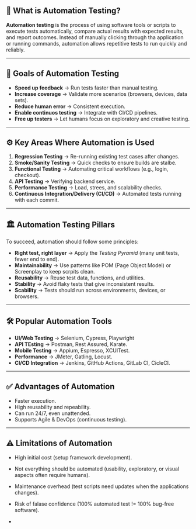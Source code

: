 ## 🤖 What is Automation Testing?
**Automation testing** is the process of using software tools or scripts to execute tests automatically, compare actual results with expected results, and report outcomes.
Instead of manually clicking through tha application or running commands, automation allows repetitive tests to run quickly and reliably.

---

## 🎯 Goals of Automation Testing
- **Speed up feedback** -> Run tests faster than manual testing.
- **Increase coverage** -> Validate more scenarios (browsers, devices, data sets).
- **Reduce human error** -> Consistent execution.
- **Enable continuos testing** -> Integrate with CI/CD pipelines.
- **Free up testers** -> Let humans focus on exploratory and creative testing.
 
 ---
 
## ⚙️ Key Areas Where Automation is Used
1. **Regression Testing** -> Re-running existing test cases after changes.
2. **Smoke/Sanity Testing** -> Quick checks to ensure builds are stalbe.
3. **Functional Testing** -> Automating critical workflows (e.g., login, checkout).
4. **API Testing** -> Verifying backend service.
5. **Performance Testing** -> Load, strees, and scalability checks.
6. **Continuous Integration/Delivery (CI/CD)** -> Automated tests running with each commit.

---

## 🏛️ Automation Testing Pillars
To succeed, automation should follow some principles:
- **Right test, right layer** -> Apply the *Testing Pyramid* (many unit tests, fewer end to end).
- **Maintainability** -> Use patterns like POM (Page Object Model) or Screenplay to keep scrpits clean.
- **Reusability** -> Reuse test data, functions, and utilities.
- **Stability** -> Avoid flaky tests that give inconsistent results.
- **Scability** -> Tests should run across environments, devices, or browsers.

---

## 🛠️ Popular Automation Tools
- **UI/Web Testing** -> Selenium, Cypress, Playwright
- **API TEsting** -> Postman, Rest Assured, Karate.
- **Mobile Testing** -> Appium, Espresso, XCUITest.
- **Performance** -> JMeter, Gatling, Locust.
- **CI/CD Integration** -> Jenkins, GitHub Actions, GitLab CI, CicleCI.

---

## ✅ Advantages of Automation
- Faster execution.
- High reusability and repeability.
- Can run 24/7, even unattended.
- Supports Agile & DevOps (continuous testing).

---

## ⚠️ Limitations of Automation
- High initial cost (setup framework development).
- Not everything should be automated (usability, exploratory, or visual aspects often require humans).
- Maintenance overhead (test scripts need updates when the applications changes).
- Risk of falase confidence (100% automated test != 100% bug-free software).

- 
